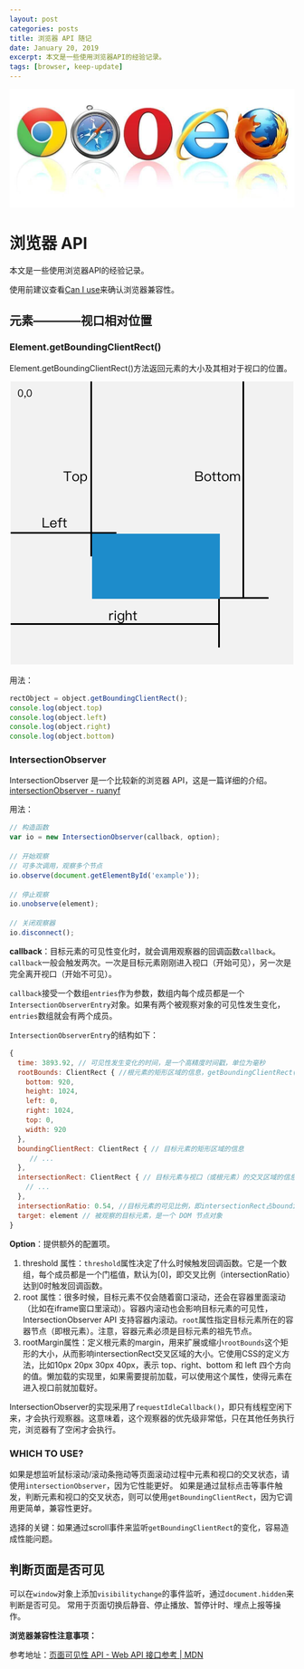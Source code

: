 ```yaml
---
layout: post
categories: posts
title: 浏览器 API 随记
date: January 20, 2019
excerpt: 本文是一些使用浏览器API的经验记录。
tags: [browser, keep-update]
---
```

![$cover](/images/browser.jpg)

# 浏览器 API 
本文是一些使用浏览器API的经验记录。

使用前建议查看[Can I use](https://caniuse.com/)来确认浏览器兼容性。

## 元素————视口相对位置

### Element.getBoundingClientRect()

Element.getBoundingClientRect()方法返回元素的大小及其相对于视口的位置。

<center>
  <img src="/images/getBoundingClientRect.png">
</center>

用法：
``` js
rectObject = object.getBoundingClientRect();
console.log(object.top)
console.log(object.left)
console.log(object.right)
console.log(object.bottom)
```

### IntersectionObserver
IntersectionObserver 是一个比较新的浏览器 API，这是一篇详细的介绍。
[intersectionObserver - ruanyf](http://www.ruanyifeng.com/blog/2016/11/intersectionobserver_api.html)

用法：
```js
// 构造函数
var io = new IntersectionObserver(callback, option);

// 开始观察
// 可多次调用，观察多个节点
io.observe(document.getElementById('example'));

// 停止观察
io.unobserve(element);

// 关闭观察器
io.disconnect();
```

**callback**：目标元素的可见性变化时，就会调用观察器的回调函数`callback`。`callback`一般会触发两次。一次是目标元素刚刚进入视口（开始可见），另一次是完全离开视口（开始不可见）。

`callback`接受一个数组`entries`作为参数，数组内每个成员都是一个`IntersectionObserverEntry`对象。如果有两个被观察对象的可见性发生变化，`entries`数组就会有两个成员。

`IntersectionObserverEntry`的结构如下：
```js
{
  time: 3893.92, // 可见性发生变化的时间，是一个高精度时间戳，单位为毫秒
  rootBounds: ClientRect { //根元素的矩形区域的信息，getBoundingClientRect()方法的返回值，如果没有根元素（即直接相对于视口滚动），则返回null
    bottom: 920,
    height: 1024,
    left: 0,
    right: 1024,
    top: 0,
    width: 920
  },
  boundingClientRect: ClientRect { // 目标元素的矩形区域的信息
     // ...
  },
  intersectionRect: ClientRect { // 目标元素与视口（或根元素）的交叉区域的信息
    // ...
  },
  intersectionRatio: 0.54, //目标元素的可见比例，即intersectionRect占boundingClientRect的比例，完全可见时为1，完全不可见时小于等于0
  target: element // 被观察的目标元素，是一个 DOM 节点对象
}
```

**Option**：提供额外的配置项。
1. threshold 属性：`threshold`属性决定了什么时候触发回调函数。它是一个数组，每个成员都是一个门槛值，默认为[0]，即交叉比例（intersectionRatio）达到0时触发回调函数。
2. root 属性：很多时候，目标元素不仅会随着窗口滚动，还会在容器里面滚动（比如在iframe窗口里滚动）。容器内滚动也会影响目标元素的可见性，IntersectionObserver API 支持容器内滚动。`root`属性指定目标元素所在的容器节点（即根元素）。注意，容器元素必须是目标元素的祖先节点。
3. rootMargin属性：定义根元素的margin，用来扩展或缩小`rootBounds`这个矩形的大小，从而影响intersectionRect交叉区域的大小。它使用CSS的定义方法，比如10px 20px 30px 40px，表示 top、right、bottom 和 left 四个方向的值。懒加载的实现里，如果需要提前加载，可以使用这个属性，使得元素在进入视口前就加载好。

IntersectionObserver的实现采用了`requestIdleCallback()`，即只有线程空闲下来，才会执行观察器。这意味着，这个观察器的优先级非常低，只在其他任务执行完，浏览器有了空闲才会执行。

### WHICH TO USE?
如果是想监听鼠标滚动/滚动条拖动等页面滚动过程中元素和视口的交叉状态，请使用`intersectionObserver`，因为它性能更好。
如果是通过鼠标点击等事件触发，判断元素和视口的交叉状态，则可以使用`getBoundingClientRect`，因为它调用更简单，兼容性更好。

选择的关键：如果通过scroll事件来监听`getBoundingClientRect`的变化，容易造成性能问题。


## 判断页面是否可见

可以在`window`对象上添加`visibilitychange`的事件监听，通过`document.hidden`来判断是否可见。
常用于页面切换后静音、停止播放、暂停计时、埋点上报等操作。

**浏览器兼容性注意事项：**


参考地址：[页面可见性 API - Web API 接口参考 | MDN](https://developer.mozilla.org/zh-CN/docs/Web/API/Page_Visibility_API)


